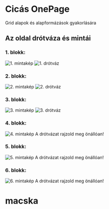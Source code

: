 # Cicás OnePage

Grid alapok és alapformázások gyakorlására

## Az oldal drótváza és mintái

### 1. blokk:

![1. mintakép](mintak/1.PNG "1. mintakép")
![1. drótváz](mintak/1d.PNG "1. drótváz")

### 2. blokk:

![2. mintakép](mintak/2.PNG "2. mintakép")
![2. drótváz](mintak/2d.PNG "2. drótváz")

### 3. blokk:

![3. mintakép](mintak/3.PNG "3. mintakép")
![3. drótváz](mintak/3d.PNG "3. drótváz")

### 4. blokk:

![4. mintakép](mintak/4.PNG "4. mintakép")
A drótvázat rajzold meg önállóan!

### 5. blokk:

![5. mintakép](mintak/5.PNG "5. mintakép")
A drótvázat rajzold meg önállóan!

### 6. blokk:

![6. mintakép](mintak/6.PNG "6. mintakép")
A drótvázat rajzold meg önállóan!
# macska
